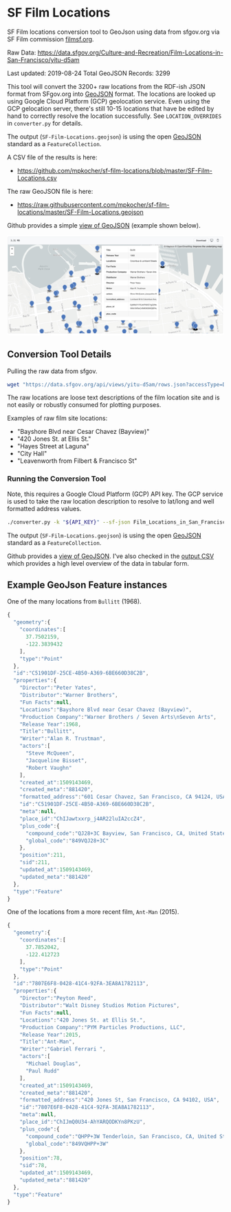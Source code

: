 # SF Film Locations

SF Film locations conversion tool to GeoJson using data from sfgov.org via SF Film commission [filmsf.org](https://filmsf.org/).

Raw Data: https://data.sfgov.org/Culture-and-Recreation/Film-Locations-in-San-Francisco/yitu-d5am 

Last updated: 2019-08-24
Total GeoJSON Records: 3299


This tool will convert the 3200+ raw locations from the RDF-ish JSON format from SFgov.org into [GeoJSON](https://geojson.org/) format. The locations are looked up using Google Cloud Platform (GCP) geolocation service. Even using the GCP gelocation server, there's still 10-15 locations that have be edited by hand to correctly resolve the location successfully. See `LOCATION_OVERRIDES` in `converter.py` for details.

The output (`SF-Film-Locations.geojson`) is using the open [GeoJSON](https://geojson.org/) standard as a `FeatureCollection`.

A CSV file of the results is here:

- https://github.com/mpkocher/sf-film-locations/blob/master/SF-Film-Locations.csv 

The raw GeoJSON file is here:

- https://raw.githubusercontent.com/mpkocher/sf-film-locations/master/SF-Film-Locations.geojson

Github provides a simple [view of GeoJSON](https://github.com/mpkocher/sf-film-locations/blob/master/SF-Film-Locations.geojson) (example shown below). 


<img src="https://raw.githubusercontent.com/mpkocher/sf-film-locations/master/images/example-gh-geojson-view.jpg" />


## Conversion Tool Details

Pulling the raw data from sfgov.


```bash
wget "https://data.sfgov.org/api/views/yitu-d5am/rows.json?accessType=DOWNLOAD" --output-document Film_Locations_in_San_Francisco.json
```

The raw locations are loose text descriptions of the film location site and is not easily or robustly consumed for plotting purposes. 

Examples of raw film site locations:

- "Bayshore Blvd near Cesar Chavez (Bayview)"
- "420 Jones St. at Ellis St."
- "Hayes Street at Laguna"
- "City Hall"
- "Leavenworth from Filbert & Francisco St"


### Running the Conversion Tool

Note, this requires a Google Cloud Platform (GCP) API key. The GCP service is used to take the raw location description to resolve to lat/long and well formatted address values. 

```bash
./converter.py -k "${API_KEY}" --sf-json Film_Locations_in_San_Francisco.json -c geolocation-cache.json -o SF-Film-Locations.geojson --log-level=DEBUG --log-file=output.log
```

The output (`SF-Film-Locations.geojson`) is using the open [GeoJSON](https://geojson.org/) standard as a `FeatureCollection`.

Github provides a [view of GeoJSON](https://github.com/mpkocher/sf-film-locations/blob/master/SF-Film-Locations.geojson). I've also checked in the [output CSV](https://github.com/mpkocher/sf-film-locations/blob/master/SF-Film-Locations.csv) which provides a high level overview of the data in tabular form.


## Example GeoJson Feature instances

One of the many locations from `Bullitt` (1968).


```javascript
{
  "geometry":{
    "coordinates":[
      37.7502159,
      -122.3839432
    ],
    "type":"Point"
  },
  "id":"C51901DF-25CE-4B50-A369-6BE660D38C2B",
  "properties":{
    "Director":"Peter Yates",
    "Distributor":"Warner Brothers",
    "Fun Facts":null,
    "Locations":"Bayshore Blvd near Cesar Chavez (Bayview)",
    "Production Company":"Warner Brothers / Seven Arts\nSeven Arts",
    "Release Year":1968,
    "Title":"Bullitt",
    "Writer":"Alan R. Trustman",
    "actors":[
      "Steve McQueen",
      "Jacqueline Bisset",
      "Robert Vaughn"
    ],
    "created_at":1509143469,
    "created_meta":"881420",
    "formatted_address":"601 Cesar Chavez, San Francisco, CA 94124, USA",
    "id":"C51901DF-25CE-4B50-A369-6BE660D38C2B",
    "meta":null,
    "place_id":"ChIJawtxxrp_j4AR22luIA2ccZ4",
    "plus_code":{
      "compound_code":"QJ28+3C Bayview, San Francisco, CA, United States",
      "global_code":"849VQJ28+3C"
    },
    "position":211,
    "sid":211,
    "updated_at":1509143469,
    "updated_meta":"881420"
  },
  "type":"Feature"
}
```

One of the locations from a more recent film, `Ant-Man` (2015).

```javascript
{
  "geometry":{
    "coordinates":[
      37.7852042,
      -122.412723
    ],
    "type":"Point"
  },
  "id":"7807E6F8-0428-41C4-92FA-3EA8A1782113",
  "properties":{
    "Director":"Peyton Reed",
    "Distributor":"Walt Disney Studios Motion Pictures",
    "Fun Facts":null,
    "Locations":"420 Jones St. at Ellis St.",
    "Production Company":"PYM Particles Productions, LLC",
    "Release Year":2015,
    "Title":"Ant-Man",
    "Writer":"Gabriel Ferrari ",
    "actors":[
      "Michael Douglas",
      "Paul Rudd"
    ],
    "created_at":1509143469,
    "created_meta":"881420",
    "formatted_address":"420 Jones St, San Francisco, CA 94102, USA",
    "id":"7807E6F8-0428-41C4-92FA-3EA8A1782113",
    "meta":null,
    "place_id":"ChIJmQ0U34-AhYARQODKYn8PKzU",
    "plus_code":{
      "compound_code":"QHPP+3W Tenderloin, San Francisco, CA, United States",
      "global_code":"849VQHPP+3W"
    },
    "position":78,
    "sid":78,
    "updated_at":1509143469,
    "updated_meta":"881420"
  },
  "type":"Feature"
}
```
